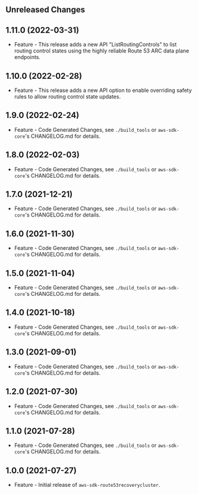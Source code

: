 Unreleased Changes
------------------

1.11.0 (2022-03-31)
------------------

* Feature - This release adds a new API "ListRoutingControls" to list routing control states using the highly reliable Route 53 ARC data plane endpoints.

1.10.0 (2022-02-28)
------------------

* Feature - This release adds a new API option to enable overriding safety rules to allow routing control state updates.

1.9.0 (2022-02-24)
------------------

* Feature - Code Generated Changes, see `./build_tools` or `aws-sdk-core`'s CHANGELOG.md for details.

1.8.0 (2022-02-03)
------------------

* Feature - Code Generated Changes, see `./build_tools` or `aws-sdk-core`'s CHANGELOG.md for details.

1.7.0 (2021-12-21)
------------------

* Feature - Code Generated Changes, see `./build_tools` or `aws-sdk-core`'s CHANGELOG.md for details.

1.6.0 (2021-11-30)
------------------

* Feature - Code Generated Changes, see `./build_tools` or `aws-sdk-core`'s CHANGELOG.md for details.

1.5.0 (2021-11-04)
------------------

* Feature - Code Generated Changes, see `./build_tools` or `aws-sdk-core`'s CHANGELOG.md for details.

1.4.0 (2021-10-18)
------------------

* Feature - Code Generated Changes, see `./build_tools` or `aws-sdk-core`'s CHANGELOG.md for details.

1.3.0 (2021-09-01)
------------------

* Feature - Code Generated Changes, see `./build_tools` or `aws-sdk-core`'s CHANGELOG.md for details.

1.2.0 (2021-07-30)
------------------

* Feature - Code Generated Changes, see `./build_tools` or `aws-sdk-core`'s CHANGELOG.md for details.

1.1.0 (2021-07-28)
------------------

* Feature - Code Generated Changes, see `./build_tools` or `aws-sdk-core`'s CHANGELOG.md for details.

1.0.0 (2021-07-27)
------------------

* Feature - Initial release of `aws-sdk-route53recoverycluster`.

